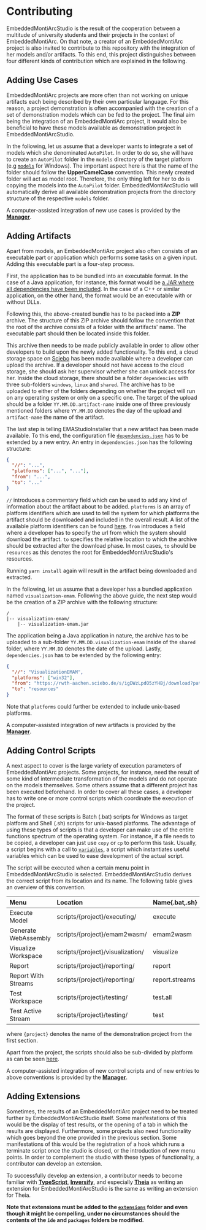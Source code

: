 # Contributing
EmbeddedMontiArcStudio is the result of the cooperation between a multitude of university
students and their projects in the context of EmbeddedMontiArc. On that note, a creator of
an EmbeddedMontiArc project is also invited to contribute to this repository with the
integration of her models and/or artifacts. To this end, this project distinguishes between
four different kinds of contribution which are explained in the following.

## Adding Use Cases
EmbeddedMontiArc projects are more often than not working on unique artifacts each being
described by their own particular language. For this reason, a project demonstration is
often accompanied with the creation of a set of demonstration models which can be fed to the
project. The final aim being the integration of an EmbeddedMontiArc project, it would also be
beneficial to have these models available as demonstration project in EmbeddedMontiArcStudio.

In the following, let us assume that a developer wants to integrate a set of models which she
denominated `AutoPilot`. In order to do so, she will have to create an `AutoPilot` folder in
the `models` directory of the target platform (e.g [`models`](../target/src/windows/models) for
Windows). The important aspect here is that the name of the folder should follow the
**UpperCamelCase** convention. This newly created folder will act as model root. Therefore, the
only thing left for her to do is copying the models into the `AutoPilot` folder.
EmbeddedMontiArcStudio will automatically derive all available demonstration projects from the
directory structure of the respective `models` folder.

A computer-assisted integration of new use cases is provided by the
[**Manager**](GettingStarted.md#managing).

## Adding Artifacts
Apart from models, an EmbeddedMontiArc project also often consists of an executable part or
application which performs some tasks on a given input. Adding this executable part is a
four-step process.

First, the application has to be bundled into an executable format. In the case of a Java
application, for instance, this format would be
[a JAR where all dependencies have been included](https://stackoverflow.com/questions/574594/how-can-i-create-an-executable-jar-with-dependencies-using-maven).
In the case of a C++ or similar application, on the other hand, the format would be an
executable with or without DLLs.

Following this, the above-created bundle has to be packed into a **ZIP** archive. The
structure of this ZIP archive should follow the convention that the root of the archive
consists of a folder with the artifacts' name. The executable part should then be located
inside this folder.

This archive then needs to be made publicly available in order to allow other developers to
build upon the newly added functionality. To this end, a cloud storage space on
[Sciebo](https://www.sciebo.de/) has been made available where a developer can upload the
archive. If a developer should not have access to the cloud storage, she should ask her
supervisor whether she can unlock access for her. Inside the cloud storage, there should be
a folder `dependencies` with three sub-folders `windows`, `linux` and `shared`. The archive
has to be uploaded to either of the folders depending on whether the project will run on any
operating system or only on a specific one. The target of the upload should be a folder
`YY.MM.DD.artifact-name` inside one of three previously mentioned folders where `YY.MM.DD`
denotes the day of the upload and `artifact-name` the name of the artifact.

The last step is telling EMAStudioInstaller that a new artifact has been made available. To
this end, the configuration file
[`dependencies.json`](../configs/dependencies.json) has to be extended by a new entry. An
entry in `dependencies.json` has the following structure:

```json
{
  "//": "...",
  "platforms": ["...", "..."],
  "from": "...",
  "to": "..."
}
```

`//` introduces a commentary field which can be used to add any kind of information about
the artifact about to be added. `platforms` is an array of platform identifiers which are
used to tell the system for which platforms the artifact should be downloaded and included
in the overall result. A list of the available platform identifiers can be found
[here](https://nodejs.org/api/process.html#process_process_platform). `from` introduces a
field where a developer has to specify the url from which the system should download the
artifact. `to` specifies the relative location to which the archive should be extracted
after the download phase. In most cases, `to` should be `resources` as this denotes the
root for EmbeddedMontiArcStudio's resources.

Running `yarn install` again will result in the artifact being downloaded and extracted.

In the following, let us assume that a developer has a bundled application named
`visualization-emam`. Following the above guide, the next step would be the creation of a
ZIP archive with the following structure:

```
/
|-- visualization-emam/
    |-- visualization-emam.jar
```

The application being a Java application in nature, the archive has to be uploaded to a
sub-folder `YY.MM.DD.visualization-emam` inside of the `shared` folder, where `YY.MM.DD`
denotes the date of the upload. Lastly, `dependencies.json` has to be extended by the
following entry:

```json
{
  "//": "VisualizationEMAM",
  "platforms": ["win32"],
  "from": "https://rwth-aachen.sciebo.de/s/igDWzLpdO5zYHBj/download?path=%2Fshared%2FYY.MM.DD.visualization-emam&files=visualization-emam.zip",
  "to": "resources"
}
```

Note that `platforms` could further be extended to include unix-based platforms.

A computer-assisted integration of new artifacts is provided by the
[**Manager**](GettingStarted.md#managing).

## Adding Control Scripts
A next aspect to cover is the large variety of execution parameters of EmbeddedMontiArc
projects. Some projects, for instance, need the result of some kind of intermediate
transformation of the models and do not operate on the models themselves. Some others
assume that a different project has been executed beforehand. In order to cover all
these cases, a developer has to write one or more control scripts which coordinate the
execution of the project.

The format of these scripts is Batch (.bat) scripts for Windows as target platform and
Shell (.sh) scripts for unix-based platforms. The advantage of using these types of
scripts is that a developer can make use of the entire functions spectrum of the operating
system. For instance, if a file needs to be copied, a developer can just use `copy` or `cp`
to perform this task. Usually, a script begins with a call to
[`variables`](../target/src/windows/scripts/common/variables.bat), a script which instantiates
useful variables which can be used to ease development of the actual script.

The script will be executed when a certain menu point in EmbeddedMontiArcStudio is selected.
EmbeddedMontiArcStudio derives the correct script from its location and its name. The
following table gives an overview of this convention.

| Menu  | Location | Name{.bat,.sh}  |
| :--- | :--- | :--- |
| Execute Model | scripts/{project}/executing/ | execute |
| Generate WebAssembly | scripts/{project}/emam2wasm/ | emam2wasm |
| Visualize Workspace | scripts/{project}/visualization/ | visualize |
| Report | scripts/{project}/reporting/ | report |
| Report With Streams | scripts/{project}/reporting/ | report.streams |
| Test Workspace | scripts/{project}/testing/ | test.all |
| Test Active Stream | scripts/{project}/testing/ | test |

where `{project}` denotes the name of the demonstration project from the first section.

Apart from the project, the scripts should also be sub-divided by platform as can be seen
[here](../target/src/windows).

A computer-assisted integration of new control scripts and of new entries to above
conventions is provided by the [**Manager**](GettingStarted.md#managing).

## Adding Extensions
Sometimes, the results of an EmbeddedMontiArc project need to be treated further by
EmbeddedMontiArcStudio itself. Some manifestations of this would be the display of test
results, or the opening of a tab in which the results are displayed. Furthermore, some
projects also need functionality which goes beyond the one provided in the previous section.
Some manifestations of this would be the registration of a hook which runs a terminate
script once the studio is closed, or the introduction of new menu points. In order to
complement the studio with these types of functionality, a contributor can develop an
extension.

To successfully develop an extension, a contributor needs to become familiar with
[**TypeScript**](https://www.typescriptlang.org/), [**Inversify**](https://github.com/inversify/InversifyJS),
and especially [**Theia**](https://github.com/theia-ide/theia) as writing an extension for
EmbeddedMontiArcStudio is the same as writing an extension for Theia.

**Note that extensions must be added to the [`extensions`](../extensions) folder and even
though it might be compelling, under no circumstances should the contents of the `ide` and
`packages` folders be modified.**